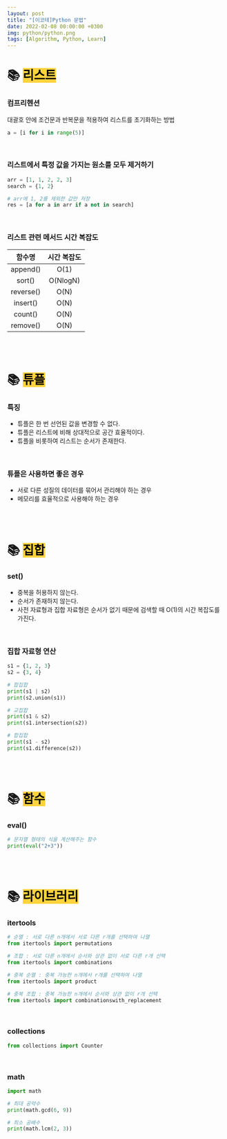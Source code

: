 ```yaml
---
layout: post
title: "[이코테]Python 문법"
date: 2022-02-08 00:00:00 +0300
img: python/python.png
tags: [Algorithm, Python, Learn]
---
```


# 📚 <mark style='background-color: #ffd33d'> 리스트 </mark>

### 컴프리헨션
대괄호 안에 조건문과 반복문을 적용하여 리스트를 초기화하는 방법
```python
a = [i for i in range(5)]
```
<br>

### 리스트에서 특정 값을 가지는 원소를 모두 제거하기
```python
arr = [1, 1, 2, 2, 3]
search = {1, 2}

# arr에 1, 2를 제외한 값만 저장
res = [a for a in arr if a not in search]
```

<br>

### 리스트 관련 메서드 시간 복잡도
| 함수명 | 시간 복잡도 |
|:----:|:----:|
| append() | O(1) |
| sort() | O(NlogN) |
| reverse() | O(N) |
| insert() | O(N) |
| count() | O(N) |
| remove() | O(N) |

<br><br>


# 📚 <mark style='background-color: #ffd33d'> 튜플 </mark>
### 특징
- 튜플은 한 번 선언된 값을 변경할 수 없다.
- 튜플은 리스트에 비해 상대적으로 공간 효율적이다.
- 튜플을 비롯하여 리스트는 순서가 존재한다.

<br>

### 튜플은 사용하면 좋은 경우
- 서로 다른 성질의 데이터를 묶어서 관리해야 하는 경우
- 메모리를 효율적으로 사용해야 하는 경우

<br><br>


# 📚 <mark style='background-color: #ffd33d'> 집합 </mark>
### set()
- 중복을 허용하지 않는다.
- 순서가 존재하지 않는다.
- 사전 자료형과 집합 자료형은 순서가 없기 때문에 검색할 때 O(1)의 시간 복잡도를 가진다.

<br>

### 집합 자료형 연산
```python
s1 = {1, 2, 3}
s2 = {3, 4}

# 합집합
print(s1 | s2)
print(s2.union(s1))

# 교집합
print(s1 & s2)
print(s1.intersection(s2))

# 합집합
print(s1 - s2)
print(s1.difference(s2))
```

<br><br>


# 📚 <mark style='background-color: #ffd33d'> 함수 </mark>
### eval()
```python
# 문자열 형태의 식을 계산해주는 함수
print(eval("2+3"))
```

<br><br>


# 📚 <mark style='background-color: #ffd33d'> 라이브러리 </mark>

### itertools
```python
# 순열 : 서로 다른 n개에서 서로 다른 r개를 선택하여 나열
from itertools import permutations

# 조합 : 서로 다른 n개에서 순서와 상관 없이 서로 다른 r개 선택
from itertools import combinations

# 중복 순열 : 중복 가능한 n개에서 r개를 선택하여 나열
from itertools import product

# 중복 조합 : 중복 가능한 n개에서 순서와 상관 없이 r개 선택
from itertools import combinationswith_replacement
```

<br>

### collections
```python
from collections import Counter
```

<br>

### math
```python
import math

# 최대 공약수
print(math.gcd(6, 9))

# 최소 공배수
print(math.lcm(2, 3))
```

